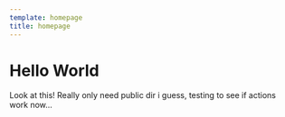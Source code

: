 ```yaml
---
template: homepage
title: homepage
---
```

# Hello World
 Look at this! Really only need public dir i guess, testing to see if actions work now...